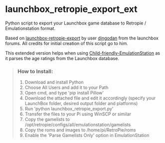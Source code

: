 # launchbox_retropie_export_ext

Python script to export your Launchbox game database to Retropie / Emulationstation format.

Based on [launchbox-retropie-export](https://forums.launchbox-app.com/files/file/860-launchbox-retropie-export/) by user [dingodan](https://forums.launchbox-app.com/profile/76087-dingodan/) from the launchbox forums. All credits for initial creation of this script go to him.

This extended version helps when using [Child-friendly-EmulationStation](https://github.com/RetroPie/RetroPie-Setup/wiki/Child-friendly-EmulationStation) as it parses the age ratings from the Launchbox database.

>### How to Install:
>1. Download and install Python
>2. Choose All Users and add it to your Path
>3. Open cmd, and type 'pip install Pillow'
>4. Download the attached file and edit it accordingly (specify your LaunchBox folder, desired output folder and platforms)
>5. Run 'python launchbox_retropie_export.py'
>6. Transfer the files to your Pi using WinSCP or similar
>7. Copy the gamelists to /opt/retropie/configs/all/emulationstation/gamelists
>8. Copy the roms and images to /home/pi/RetroPie/roms
>9. Enable the 'Parse Gamelists Only' option in EmulationStation

